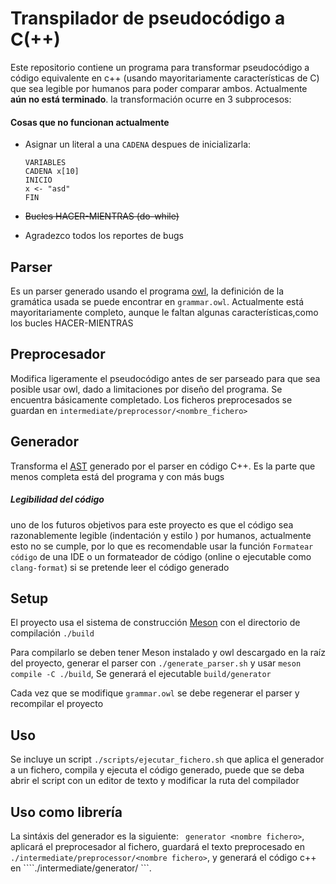# Transpilador de pseudocódigo a C(++)

Este repositorio contiene un programa para transformar pseudocódigo a código equivalente en c++ (usando mayoritariamente características de C) que sea legible por humanos para poder comparar ambos. Actualmente **aún no está terminado**. la transformación ocurre en 3 subprocesos:

#### Cosas que no funcionan actualmente
- Asignar un literal a una ```CADENA``` despues de inicializarla:

  ```
  VARIABLES
  CADENA x[10]
  INICIO
  x <- "asd"
  FIN
  ```

- ~~Bucles HACER-MIENTRAS (do-while)~~

- Agradezco todos los reportes de bugs 

## Parser

Es un parser generado usando el programa [owl](https://github.com/ianh/owl), la definición de la gramática usada se puede encontrar en ```grammar.owl```. Actualmente está mayoritariamente completo, aunque le faltan algunas características,como los bucles HACER-MIENTRAS

## Preprocesador

Modifica ligeramente el pseudocódigo antes de ser parseado para que sea posible usar owl, dado a limitaciones por diseño del programa. Se encuentra básicamente completado. Los ficheros preprocesados se guardan en ```intermediate/preprocessor/<nombre_fichero>```

## Generador

Transforma el [AST](https://en.wikipedia.org/wiki/Abstract_syntax_tree) generado por el parser en código C++. Es la parte que menos completa está del programa y con más bugs

##### Legibilidad del código 

uno de los futuros objetivos para este proyecto es que el código sea razonablemente legible (indentación y estilo ) por humanos, actualmente esto no se cumple, por lo que es recomendable usar la función ```Formatear código``` de una IDE o un formateador de código (online o ejecutable como ```clang-format```)  si se pretende leer el código generado 



## Setup

El proyecto usa el sistema de construcción [Meson](https://mesonbuild.com) con el directorio de compilación ```./build```

Para compilarlo se deben tener Meson instalado y owl descargado en la raíz del proyecto, generar el parser  con ```./generate_parser.sh``` y usar ```meson compile -C ./build```, Se generará el ejecutable ```build/generator``` 

Cada vez que se modifique ```grammar.owl``` se debe regenerar el parser y recompilar el proyecto

## Uso

Se incluye un script ```./scripts/ejecutar_fichero.sh``` que aplica el generador a un fichero, compila y ejecuta el código generado, puede que se deba abrir el script con un editor de texto y modificar la ruta del compilador

## Uso como librería

La sintáxis del generador es la siguiente: ``` generator <nombre fichero>```, aplicará el preprocesador al fichero, guardará el texto preprocesado en ```./intermediate/preprocessor/<nombre fichero>```, y generará el código c++ en ````./intermediate/generator/<nombre fichero> ```.  

